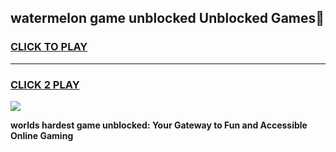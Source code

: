 
## watermelon game unblocked Unblocked Games👋
<h3>
<a href="https://premium.freeplayer.one?title=watermelon_game_unblocked&ref=16F">CLICK TO PLAY</a></h3>
<hr>

<h3>
<a href="https://premium.freeplayer.one?title=watermelon_game_unblocked&ref=16F">CLICK 2 PLAY</a>
  
</h3>

<a href="https://premium.freeplayer.one?title=watermelon_game_unblocked&ref=16F/"><img src="https://clearcache.store/games.png"></a>


**worlds hardest game unblocked: Your Gateway to Fun and Accessible Online Gaming**
